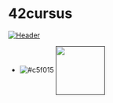 # 42cursus
[![Header](https://www.creative-tim.com/blog/content/images/size/w1140/2021/08/rebranding-post--1-.jpg "Header")](https://www.creative-tim.com/)
- ![#c5f015](https://via.placeholder.com/15/c5f015/c5f015.png)
<a href="" target="blank"><img align="center" src="https://www.google.com/url?sa=i&url=https%3A%2F%2Fwww.42adel.org.au%2F&psig=AOvVaw2CjezsERGsuK-JRZxLEV-a&ust=1695328932238000&source=images&cd=vfe&opi=89978449&ved=0CBAQjRxqFwoTCMiV2ciGuoEDFQAAAAAdAAAAABAE)https://www.google.com/url?sa=i&url=https%3A%2F%2Fwww.42adel.org.au%2F&psig=AOvVaw2CjezsERGsuK-JRZxLEV-a&ust=1695328932238000&source=images&cd=vfe&opi=89978449&ved=0CBAQjRxqFwoTCMiV2ciGuoEDFQAAAAAdAAAAABAE](https://i0.wp.com/www.42adel.org.au/wp-content/uploads/2022/06/42cursus.png?fit=648%2C583&ssl=1)https://i0.wp.com/www.42adel.org.au/wp-content/uploads/2022/06/42cursus.png?fit=648%2C583&ssl=1" height="100" /></a>
